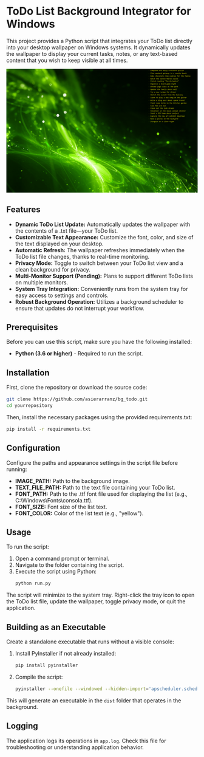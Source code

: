# ToDo List Background Integrator for Windows

This project provides a Python script that integrates your ToDo list directly into your desktop wallpaper on Windows systems. It dynamically updates the wallpaper to display your current tasks, notes, or any text-based content that you wish to keep visible at all times.

![ToDo List on Desktop Wallpaper](sample.png)

## Features

- **Dynamic ToDo List Update:** Automatically updates the wallpaper with the contents of a .txt file—your ToDo list.
- **Customizable Text Appearance:** Customize the font, color, and size of the text displayed on your desktop.
- **Automatic Refresh:** The wallpaper refreshes immediately when the ToDo list file changes, thanks to real-time monitoring.
- **Privacy Mode:** Toggle to switch between your ToDo list view and a clean background for privacy.
- **Multi-Monitor Support (Pending):** Plans to support different ToDo lists on multiple monitors.
- **System Tray Integration:** Conveniently runs from the system tray for easy access to settings and controls.
- **Robust Background Operation:** Utilizes a background scheduler to ensure that updates do not interrupt your workflow.

## Prerequisites

Before you can use this script, make sure you have the following installed:

- **Python (3.6 or higher)** - Required to run the script.

## Installation

First, clone the repository or download the source code:

```bash
git clone https://github.com/asierarranz/bg_todo.git
cd yourrepository
```

Then, install the necessary packages using the provided requirements.txt:

```bash
pip install -r requirements.txt
```

## Configuration

Configure the paths and appearance settings in the script file before running:

- **IMAGE_PATH:** Path to the background image.
- **TEXT_FILE_PATH:** Path to the text file containing your ToDo list.
- **FONT_PATH:** Path to the .ttf font file used for displaying the list (e.g., C:\\Windows\\Fonts\\consola.ttf).
- **FONT_SIZE:** Font size of the list text.
- **FONT_COLOR:** Color of the list text (e.g., "yellow").

## Usage

To run the script:

1. Open a command prompt or terminal.
2. Navigate to the folder containing the script.
3. Execute the script using Python:
   ```bash
   python run.py
   ```

The script will minimize to the system tray. Right-click the tray icon to open the ToDo list file, update the wallpaper, toggle privacy mode, or quit the application.

## Building as an Executable

Create a standalone executable that runs without a visible console:

1. Install PyInstaller if not already installed:
   ```bash
   pip install pyinstaller
   ```
2. Compile the script:
   ```bash
   pyinstaller --onefile --windowed --hidden-import='apscheduler.schedulers.background' --hidden-import='apscheduler.triggers.interval' --hidden-import='apscheduler.executors.default' run.py
   ```

This will generate an executable in the `dist` folder that operates in the background.

## Logging

The application logs its operations in `app.log`. Check this file for troubleshooting or understanding application behavior.
